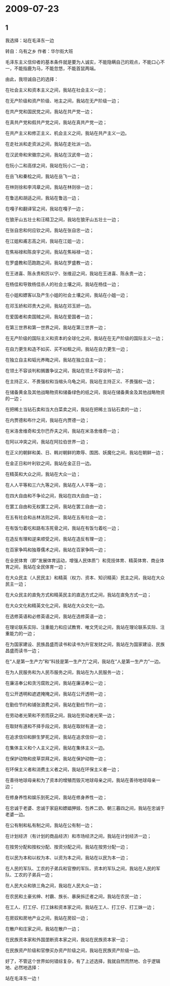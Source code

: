 # 2009-07-23

## 1

我选择：站在毛泽东一边

转自：乌有之乡    作者：华尔街大班

毛泽东主义信仰者的基本条件就是要为人诚实，不能隐瞒自己的观点，不能口心不一，不能指鹿为马，不能忽悠，不能首鼠两端。

由此，我坦诚自己的选择：

在社会主义和资本主义之间，我站在社会主义一边；

在无产阶级和资产阶级、地主之间，我站在无产阶级一边；

在共产党和国民党之间，我站在共产党一边；

在真共产党和假共产党之间，我站在真共产党一边；

在共产主义和修正主义、机会主义之间，我站在共产主义一边。

在走社派和走资派之间，我站在走社派一边。


在汉武帝和宋徽宗之间，我站在汉武帝一边；

在阮小二和高俅之间，我站在阮小二一边；

在岳飞和秦桧之间，我站在岳飞一边；

在林则徐和李鸿章之间，我站在林则徐一边；

在鲁迅和胡适之间，我站在鲁迅一边；

在嘎子和翻译官之间，我站在嘎子一边；

在狼牙山五壮士和汪精卫之间，我站在狼牙山五壮士一边；

在张自忠和何应钦之间，我站在张自忠一边；

在江姐和甫志高之间，我站在江姐一边；

在焦裕禄和陈良宇之间，我站在焦裕禄一边；

在罗盛教和范跑跑之间，我站在罗盛教一边；

在王进喜、陈永贵和厉以宁、张维迎之间，我站在王进喜、陈永贵一边；

在杨佳和导致杨佳杀人的社会土壤之间，我站在杨佳一边；

在小姐和嫖客以及产生小姐的社会土壤之间，我站在小姐一边；

在邓玉娇和邓贵大之间，我站在邓玉娇一边。


在爱国者和卖国贼之间，我站在爱国者一边；

在第三世界和第一世界之间，我站在第三世界一边；

在无产阶级的国际主义和资本的全球化之间，我站在在无产阶级的国际主义一边；

在自力更生和造不如买、买不如租之间，我站在自力更生一边；

在独立自主和韬光养晦之间，我站在独立自主一边；

在领土不容谈判和搁置争议之间，我站在领土不容谈判一边；

在主持正义、不畏强权和当缩头乌龟之间，我站在主持正义、不畏强权一边；

在储备黄金及其他战略物资和储备绿色的纸之间，我站在储备黄金及其他战略物资的一边；

在把稀土当钻石卖和当大白菜卖之间，我站在把稀土当钻石卖的一边；

在内贾德和布什之间，我站在内贾德一边；

在米洛舍维奇和戈尔巴乔夫之间，我站在米洛舍维奇一边；

在阿以冲突之间，我站在阿拉伯世界一边；

在正义的朝鲜和美、日、韩对朝鲜的欺辱、围困、妖魔化之间，我站在朝鲜一边；

在金正日和叶利钦之间，我站在金正日一边。


在精英和大众之间，我站在大众一边；

在人人平等和三六九等之间，我站在人人平等一边；

在四大自由和不争论之间，我站在四大自由一边；

在罢工自由和无权罢工之间，我站在罢工自由一边；

在五有社会和丛林法则之间，我站在五有社会一边；

在有饭匀着吃和路有冻死骨之间，我站在有饭匀着吃一边；

在造反有理和逆来顺受之间，我站在造反有理一边；

在百家争鸣和独尊儒术之间，我站在百家争鸣一边；

在全民体育（即“发展体育运动，增强人民体质”）和竞技体育、精英体育、商业体育之间，我站在全民体育一边；

在大众民主（人民民主）和精英（权力、资本、知识精英）民主之间，我站在大众民主一边；

在大众民主的直免方式和精英民主的直选方式之间，我站在直免方式一边；

在大众文化和精英文化之间，我站在大众文化一边。


在选修英语和必修英语之间，我站在选修英语一边；

在理论联系实际、注重能力和应试教育、唯文凭论之间，我站在理论联系实际、注重能力的一边；

在为国家建设、民族昌盛而读书和读书为升官发财之间，我站在为国家建设、民族昌盛而读书一边；

在“人是第一生产力”和“科技是第一生产力”之间，我站在“人是第一生产力”一边。


在为人民服务和为人民币服务之间，我站在为人民服务一边；

在廉洁奉公和贪污腐败之间，我站在廉洁奉公一边；

在公开透明和遮遮掩掩之间，我站在公开透明一边；

在勤俭节约和铺张浪费之间，我站在勤俭节约一边；

在劳动者光荣和不劳而获之间，我站在劳动者光荣一边；

在取财有道和不择手段之间，我站在取财有道一边；

在追求信仰和醉生梦死之间，我站在追求信仰一边；

在集体主义和个人主义之间，我站在集体主义一边。


在保护动物和皮草崇拜之间，我站在保护动物一边；

在环保主义者和消费主义者之间，我站在环保主义者一边；

在善待地球母亲和为了资本的增殖而毁灭地球母亲之间，我站在善待地球母亲一边；

在修身养性和娱乐到死之间，我站在修身养性一边；

在忠诚于老婆、忠诚于家庭和嫖娼狎妓、包养二奶、朝三暮四之间，我站在忠诚于老婆一边。


在公有制和私有制之间，我站在公有制一边；

在计划经济（有计划的商品经济）和市场经济之间，我站在计划经济一边；

在按劳分配和按权分配、按资分配之间，我站在按劳分配一边；

在以民为本和以权为本、以资为本之间，我站在以民为本一边；

在人民的军队、工农的子弟兵和官僚的军队、资本的军队之间，我站在人民的军队、工农的子弟兵一边；

在人民大众和铁三角之间，我站在人民大众一边；

在农民和土豪劣绅、村霸、族长、暴戾拆迁者之间，我站在农民一边；

在工人、打工仔、打工妹和资本家之间，我站在工人、打工仔、打工妹一边；

在房奴和房地产业之间，我站在房奴一边；

在散户和庄家之间，我站在散户一边；

在民族资本家和外国垄断资本家之间，我站在民族资本家一边；

在民族资产阶级和官僚买办资产阶级之间，我站在民族资产阶级一边。


好了，不管这个世界如何错综复杂，有了上述选择，我就自然而然地、合乎逻辑地、必然地选择：

站在毛泽东一边！




